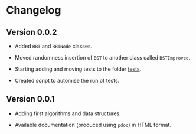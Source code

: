 
# Changelog

## Version 0.0.2

- Added `RBT` and `RBTNode` classes. 

- Moved randomness insertion of `BST` to another class called `BSTImproved`.

- Starting adding and moving tests to the folder [tests](tests).

- Created script to automise the run of tests.

## Version 0.0.1


- Adding first algorithms and data structures.

- Available documentation (produced using `pdoc`) in HTML format.
